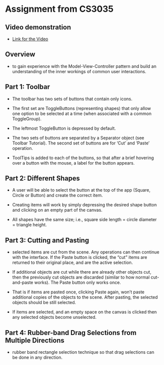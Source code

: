 # Assignment from CS3035

## Video demonstration

- [Link for the Video](https://github.com/devang-vaghasiya2003/MVC_Based_Assignment_From_CS3035/blob/main/MVC_From_CS3035.mp4)

## Overview

- to gain experience with the
Model-View-Controller pattern and build an understanding of the inner
workings of common user interactions.

## Part 1: Toolbar

- The toolbar has two sets of buttons that contain only icons.

- The first set are ToggleButtons (representing shapes) that only allow one option to be selected at a time (when associated with a common ToggleGroup).

- The leftmost ToggleButton is depressed by default.

- The two sets of buttons are separated by a Separator object (see Toolbar Tutorial). The second set of buttons are for ‘Cut’ and ‘Paste’ operation.

- ToolTips is added to each of the buttons, so that after a brief hovering
over a button with the mouse, a label for the button appears.

## Part 2: Different Shapes

- A user will be able to select the button at the top of the app (Square, Circle or Button) and create the correct item.

- Creating items will work by simply depressing the desired shape button and clicking on an empty part of the canvas.

- All shapes have the same size; i.e., square side length = circle diameter = triangle height.

## Part 3: Cutting and Pasting

- selected items are cut from the scene. Any operations can then continue with the interface. If the Paste button is clicked, the “cut” items are returned to their original place, and are the active selection.

- If additional objects are cut while there are already other objects cut, then the previously cut objects are discarded (similar to how normal cut-and-paste works). The Paste button only works once.

- That is if items are pasted once, clicking Paste again, won’t paste additional copies of the objects to the scene. After pasting, the selected objects should be still selected.

- If items are selected, and an empty space on the canvas is clicked then any selected objects become unselected.

## Part 4: Rubber-band Drag Selections from Multiple Directions

- rubber band rectangle selection technique so that drag selections can be done in any direction.
